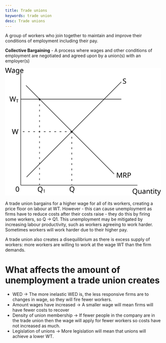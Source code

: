 ```yaml
---
title: Trade unions
keywords: trade union
desc: Trade unions
---
```


A group of workers who join together to maintain and improve their conditions of employment including their pay.

**Collective Bargaining** - A process where wages and other conditions of employment are negotiated and agreed upon by a union(s) with an employer(s)

![Trade Union Diagram](../diagrams/labour_market/trade_union.svg#mono-black)

A trade union bargains for a higher wage for all of its workers, creating a price floor on labour at WT.
However - this can cause unemployment as firms have to reduce costs after their costs raise - they do this by firing some workers, so Q -> Q1. This unemployment may be mitigated by increasing labour productivity, such as workers agreeing to work harder. Sometimes workers will work harder due to their higher pay.

A trade union also creates a disequilibrium as there is excess supply of workers: more workers are willing to work at
the wage WT than the firm demands.

# What affects the amount of unemployment a trade union creates #
- WED -> The more inelastic WED is, the less responsive firms are to changes in wage, so they will fire fewer workers.
- Amount wages have increased -> A smaller wage will mean firms will have fewer costs to recover
- Density of union membership -> If fewer people in the company are in the trade union then the wage will apply for fewer workers so costs have not increased as much.
- Legislation of unions -> More legislation will mean that unions will achieve a lower WT.